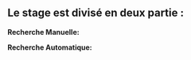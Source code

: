 
Le stage est divisé en deux partie :
  ------------------------------------

**Recherche Manuelle:**


**Recherche Automatique:**

